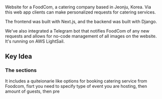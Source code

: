 Website for a FoodCom, a catering company based in Jeonju, Korea. Via this web app clients can make personalized requests for catering services. 

The frontend was built with Next.js, and the backend was built with Django. 

We've also integrated a Telegram bot that notifies FoodCom of any new requests and allows for no-code management of all images on the website. It's running on AWS LightSail.

## Key Idea

### The sections 

It includes a quiteionarie like options for booking catering service from Foodcom, fisrt you need to specify type of event you are hosting, 
then amount of guests, then pre
